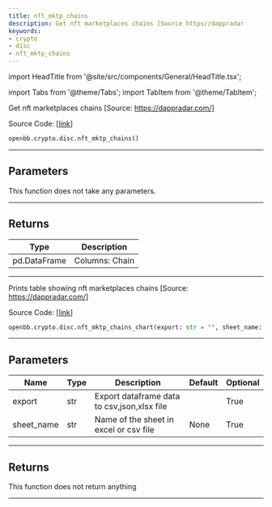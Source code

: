 ```yaml
---
title: nft_mktp_chains
description: Get nft marketplaces chains [Source https//dappradar
keywords:
- crypto
- disc
- nft_mktp_chains
---
```


import HeadTitle from '@site/src/components/General/HeadTitle.tsx';

<HeadTitle title="crypto.disc.nft_mktp_chains - Reference | OpenBB SDK Docs" />

import Tabs from '@theme/Tabs';
import TabItem from '@theme/TabItem';

<Tabs>
<TabItem value="model" label="Model" default>

Get nft marketplaces chains [Source: https://dappradar.com/]

Source Code: [[link](https://github.com/OpenBB-finance/OpenBBTerminal/tree/main/openbb_terminal/cryptocurrency/discovery/dappradar_model.py#L142)]

```python wordwrap
openbb.crypto.disc.nft_mktp_chains()
```

---

## Parameters

This function does not take any parameters.

---

## Returns

| Type | Description |
| ---- | ----------- |
| pd.DataFrame | Columns: Chain |
---



</TabItem>
<TabItem value="view" label="Chart">

Prints table showing nft marketplaces chains [Source: https://dappradar.com/]

Source Code: [[link](https://github.com/OpenBB-finance/OpenBBTerminal/tree/main/openbb_terminal/cryptocurrency/discovery/dappradar_view.py#L85)]

```python wordwrap
openbb.crypto.disc.nft_mktp_chains_chart(export: str = "", sheet_name: Optional[str] = None)
```

---

## Parameters

| Name | Type | Description | Default | Optional |
| ---- | ---- | ----------- | ------- | -------- |
| export | str | Export dataframe data to csv,json,xlsx file |  | True |
| sheet_name | str | Name of the sheet in excel or csv file | None | True |


---

## Returns

This function does not return anything

---



</TabItem>
</Tabs>